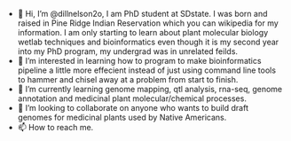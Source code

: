 - 👋 Hi, I’m @dillnelson2o, I am PhD student at SDstate. I was born and raised in Pine Ridge Indian Reservation which you can wikipedia for my information. I am only 
starting to learn about plant molecular biology wetlab techniques and bioinformatics even though it is my second year into my PhD program, my undergrad was in unrelated 
feilds. 
- 👀 I’m interested in learning how to program to make bioinformatics pipeline a little more effecient instead of just using command line tools to hammer and chisel
away at a problem from start to finish.
- 🌱 I’m currently learning genome mapping, qtl analysis, rna-seq, genome annotation and medicinal plant molecular/chemical processes. 
- 💞️ I’m looking to collaborate on anyone who wants to build draft genomes for medicinal plants used by Native Americans.
- 📫 How to reach me.

<!---
dillnelson2o/dillnelson2o is a ✨ special ✨ repository because its `README.md` (this file) appears on your GitHub profile.
You can click the Preview link to take a look at your changes.
--->
